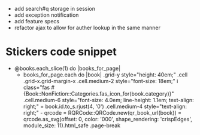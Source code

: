 * add search#q storage in session
* add exception notification
* add feature specs
* refactor ajax to allow for auther lookup in the same manner

# Stickers code snippet
- @books.each_slice(1) do |books_for_page|
  - books_for_page.each do |book|
    .grid-y style="height: 40em;"
      .cell
        .grid-x.grid-margin-x
          .cell.medium-2 style="font-size: 18em;"
            i class="fas #{Book::NonFiction::Categories.fas_icon_for(book.category)}"
          .cell.medium-6 style="font-size: 4.0em; line-height: 1.1em; text-align: right;"
            = book.id.to_s.rjust(4, '0')
          .cell.medium-4 style="text-align: right;"
            - qrcode = RQRCode::QRCode.new(qr_book_url(book))
            = qrcode.as_svg(offset: 0, color: '000', shape_rendering: 'crispEdges', module_size: 11).html_safe
  .page-break
